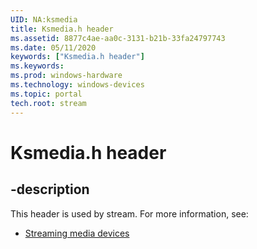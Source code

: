 ```yaml
---
UID: NA:ksmedia
title: Ksmedia.h header
ms.assetid: 8877c4ae-aa0c-3131-b21b-33fa24797743
ms.date: 05/11/2020
keywords: ["Ksmedia.h header"]
ms.keywords: 
ms.prod: windows-hardware
ms.technology: windows-devices
ms.topic: portal
tech.root: stream
---
```


# Ksmedia.h header

## -description

This header is used by stream. For more information, see:

- [Streaming media devices](../_stream/index.md)<br><br>
